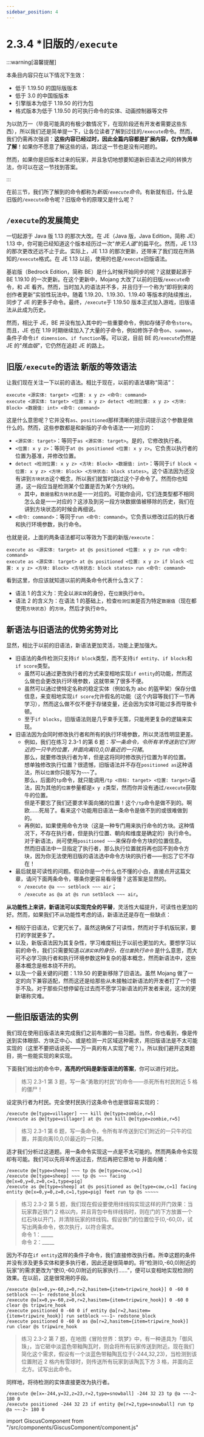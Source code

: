 ```yaml
---
sidebar_position: 4
---
```


# 2.3.4 *旧版的`/execute`

:::warning[温馨提醒]

本条目内容只在以下情况下生效：

- 低于 1.19.50 的国际版版本
- 低于 3.0 的中国版版本
- 引擎版本为低于 1.19.50 的行为包
- 格式版本为低于 1.19.50 的可执行命令的实体、动画控制器等文件

为以防万一（毕竟可能真的有极少数情况下，在现阶段还有开发者需要这些东西），所以我们还是简单提一下，让各位读者了解到过往的`/execute`命令。然而，我们仍需再次强调：**这些内容已经过时，因此全篇内容都是扩展内容，仅作为简单了解**！如果你不愿意了解这些的话，跳过这一节也是没有问题的。

然而，如果你是旧版本过来的玩家，并且急切地想要知道新旧语法之间的转换方法，你可以在这一节找到答案。

:::

在前三节，我们所了解到的命令都称为*新版`/execute`命令*。有新就有旧，什么是旧版的`/execute`命令呢？旧版命令的原理又是什么呢？

## `/execute`的发展简史

一切起源于 Java 版 1.13 的那次大改。在 JE（Java 版，Java Edition，简称 JE）1.13 中，你可能已经知道这个版本经历过一次“*惨无人道*”的扁平化。然而，JE 1.13 的那次更改还远不止于此。实际上，JE 1.13 的那次更新，还带来了我们现在所熟知的`/execute`格式。在 JE 1.13 以前，使用的也是`/execute`旧版语法。

基岩版（Bedrock Edition，简称 BE）是什么时候开始同步的呢？这就要起源于 BE 1.19.10 的一次更新。在这个更新中，Mojang 大改了以前的旧版`/execute`命令，和 JE 看齐。然而，当时加入的语法并不多，并且归于一个称为“即将到来的创作者更新”实验性玩法中。随着 1.19.20、1.19.30、1.19.40 等版本的陆续推出，同步了 JE 的更多子命令。最终，`/execute`于 1.19.50 版本正式加入游戏，旧版语法从此成为历史。

然而，相比于 JE，BE 并没有加入其中的一些重要命令，例如存储子命令`store`。而且，JE 也在 1.19 时期继续加入了大量的子命令，例如修饰子命令`on`、`summon`，条件子命令`if dimension`、`if function`等。可以说，目前 BE 的`/execute`仍然是 JE 的“*残血版*”，它仍然在追赶 JE 的路上。

## 旧版`/execute`的语法 新版的等效语法

让我们现在关注一下以前的语法。相比于现在，以前的语法堪称“简洁”：

```mcfunction title="旧版/execute语法" showLineNumber
execute <源实体: target> <位置: x y z> <命令: command>
execute <源实体: target> <位置: x y z> detect <检测位置: x y z> <方块: Block> <数据值: int> <命令: command>
```

这是什么意思呢？它并没有`as`、`positioned`那样清晰的提示词提示这个参数是做什么的。然而，这些参数都是和新版的子命令语法一一对应的：

- `<源实体: target>`：等同于`as <源实体: target>`。是的，它修改执行者。
- `<位置: x y z>`：等同于`at @s positioned <位置: x y z>`。它负责以执行者的位置为基准，并修改位置。
- `detect <检测位置: x y z> <方块: Block> <数据值: int>`：等同于`if block <位置: x y z> <方块: Block> <方块状态: block states>`。这个语法因为还没有讲到`方块状态`这个概念，所以我们就暂时跳过这个子命令了。然而你也知道，这一段应当是检测某个位置是否为某个方块的。
  - 其中，`数据值`和`方块状态`是一一对应的。可能你会问，它们连类型都不相同怎么会是一一对应的？这涉及到另一段方块数据值被移除的历史，我们在讲到方块状态的时候会再细说。
- `<命令: command>`：等同于`run <命令: command>`。它负责以修改过后的执行者和执行环境参数，执行命令。

也就是说，上面的两条语法都可以等效为下面的新版`/execute`：

```mcfunction title="等效的新版/execute语法" showLineNumber
execute as <源实体: target> at @s positioned <位置: x y z> run <命令: command>
execute as <源实体: target> at @s positioned <位置: x y z> if block <位置: x y z> <方块: Block> <方块状态: block states> run <命令: command>
```

看到这里，你应该就知道以前的两条命令代表什么含义了：

- 语法 1 的含义为：完全以`源实体`的身份，在`位置`执行`命令`。
- 语法 2 的含义为：在语法 1 的基础上，检查`检测位置`是否为特定`数据值`（现在都使用`方块状态`）的`方块`，然后才执行`命令`。

## 新语法与旧语法的优势劣势对比

显然，相比于以前的旧语法，新语法更加灵活，功能上更加强大。

- 旧语法的条件检测只支持`if block`类型，而不支持`if entity`、`if blocks`和`if score`类型。
  - 虽然可以通过更改执行者的方式来变相地实现`if entity`的功能，然而这么做也会更改执行环境参数，这就带来了很多不便。
  - 虽然可以通过使特定名称的稳定实体（例如名为 abc 的盔甲架）保存分值信息，来变相地实现`if score`允许假名的功能（这个内容等我们下一节再学习），然而这么做不仅不便于存储变量，还会因为实体可能过多而导致卡顿。
  - 至于`if blocks`，旧版语法则是几乎束手无策，只能用更复杂的逻辑来实现。
- 旧语法因为会同时修改执行者和所有的执行环境参数，所以灵活性明显更差。
  - 例如，我们在练习 2.3-1 的第 6 题：*写一条命令，令所有羊传送到它们附近的一只牛的位置，并面向离(0,0,0)最近的一只猪*。  
    那么，就要修改执行者为羊，但是这将同时修改执行位置为羊的位置。  
    想单独修改执行位置？很遗憾，旧版语法并不存在`positioned as`这种语法，所以`位置`你只能写为`~~~`了。  
    那么，后面的`tp`命令，就只能调用`/tp <目标: target> <位置: target>`语法，因为其他的`位置`参量都是`x y z`类型，然而你并没有通过`/execute`获取牛的位置。  
    但是不要忘了我们还要求羊面向猪的位置！这个`/tp`命令是做不到的。啊欧……死局了。看来这个功能用旧语法一条命令是做不到的或很难做到的。
  - 再例如，如果使用命令方块（这是一种专门用来执行命令的方块。这种情况下，不存在执行者，但是执行位置、朝向和维度是确定的）执行命令。  
    对于新语法，尚可使用`positioned ~~~`来保存命令方块的位置信息。  
    然而旧语法中一旦指定了执行者，那么执行位置就将再也回不到命令方块，因为你无法使用旧版的语法选中命令方块的执行者——别忘了它不存在！
- 最后就是可读性的问题。假设你是一个什么也不懂的小白，直接点开这篇文章，请问下面两条命令，哪条你更容易看得懂？这答案是显然的。
  - `/execute @a ~~~ setblock ~~~ air`；
  - `/execute as @a at @s run setblock ~~~ air`。

**从功能性上来讲，新语法可以实现完全的平替**，灵活性大幅提升，可读性也更加的好。然而，如果我们不从功能性考虑的话，新语法还是存在一些缺点：

- 相较于旧语法，它更冗长了。虽然这确保了可读性，然而对于手机版玩家，要打的字就更多了。
- 以及，新版语法因为其复杂性，学习难度相比于以前也更加的大。要想学习以前的命令，我们只需要知道*以`源实体`的身份，在`位置`执行`命令`* 是什么意思，而大可不必学习执行者和执行环境参数这种复杂的基本概念，然而新语法中，这些基本概念是根本绕不开的。
- 以及一个最关键的问题：1.19.50 的更新移除了旧语法。虽然 Mojang 做了一定的向下兼容适配，然而这还是给那些从未接触过新语法的开发者打了一个措手不及。对于那些只想停留在过去而不愿学习新语法的开发者来说，这次的更新堪称灾难。

## 一些旧版语法的实例

我们现在使用旧版语法来完成我们之前布置的一些习题。当然，你也看到，像是传送到实体眼部、方块正中心、或是检测一片区域这种需求，用旧版语法是不太可能实现的（这里不要把话说死——万一真的有人实现了呢？）。所以我们避开这类题目，挑一些能实现的来实现。

下面我们给出的命令中，**高亮的代码是新版语法的答案**，你可以进行对比。

> 练习 2.3-1 第 3 题，写一条“勇敢的村民”的命令——杀死所有村民附近 5 格的僵尸！

设定执行者为村民。完全使村民执行这条命令也是很容易实现的：

```mcfunction showLineNumbers {2}
/execute @e[type=villager] ~~~ kill @e[type=zombie,r=5]
/execute as @e[type=villager] at @s run kill @e[type=zombie,r=5]
```

> 练习 2.3-1 第 6 题，写一条命令，令所有羊传送到它们附近的一只牛的位置，并面向离(0,0,0)最近的一只猪。

适才我们分析过这道题。用一条命令实现这一点是不太可能的。然而两条命令实现却有可能。我们可以先将羊传送过去，然后再把它原地 tp 并面向猪：

```mcfunction showLineNumbers {3}
/execute @e[type=sheep] ~~~ tp @s @e[type=cow,c=1]
/execute @e[type=sheep] ~~~ tp @s ~~~ facing @e[x=0,y=0,z=0,c=1,type=pig]
/execute as @e[type=sheep] at @s positioned as @e[type=cow,c=1] facing entity @e[x=0,y=0,z=0,c=1,type=pig] feet run tp @s ~~~~~
```

> 练习 2.3-2 第 5 题，我们现在假设要使用绊线钩实现这样的开门效果：当玩家靠近铁门 2 格以内，并且背包中有绊线钩时，则在门的下方放置一个红石块以开门，并清除玩家的绊线钩。假设铁门的位置位于(0,-60,0)，试写出两条命令，依次执行，以符合需求。  
  命令 1：_____  
  命令 2：_____  

因为不存在`if entity`这样的条件子命令，我们直接修改执行者。所幸这题的条件并没有涉及更多实体和更多执行者，因此还是很简单的。将“检测(0,-60,0)附近的玩家”的需求更改为“使(0,-60,0)附近的玩家执行……”，便可以变相地实现检测的效果。在以前，这是很常用的手段。

```mcfunction showLineNumbers {3-4}
/execute @a[x=0,y=-60,z=0,r=2,hasitem={item=tripwire_hook}] 0 -60 0 setblock ~~-1~ redstone_block
/execute @a[x=0,y=-60,z=0,r=2,hasitem={item=tripwire_hook}] 0 -60 0 clear @s tripwire_hook
/execute positioned 0 -60 0 if entity @a[r=2,hasitem={item=tripwire_hook}] run setblock ~~-1~ redstone_block
/execute positioned 0 -60 0 as @a[r=2,hasitem={item=tripwire_hook}] run clear @s tripwire_hook
```

> 练习 2.3-2 第 7 题，在地图《冒险世界：筑梦》中，有一种道具为「御风珠」，当它砸中淡蓝色带釉陶瓦时，则会将所有玩家传送到附近。现在我们简化这个需求，假设有一个淡蓝色带釉陶瓦位于(-244,32,23)，当检测到该位置附近 2 格内有雪球时，则传送所有玩家到该陶瓦下方 3 格，并面向正北方。试写出此命令。

同样地，将待检测的实体直接更改为执行者。

```mcfunction showLineNumbers {2}
/execute @e[x=-244,y=32,z=23,r=2,type=snowball] -244 32 23 tp @a ~~-2~ 180 0
/execute positioned -244 32 23 if entity @e[r=2,type=snowball] run tp @a ~~-2~ 180 0
```

import GiscusComponent from "/src/components/GiscusComponent/component.js"

<GiscusComponent/>
